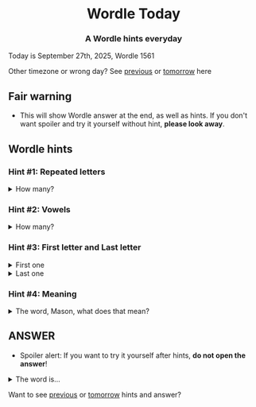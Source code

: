 <h1 align="center">
Wordle Today
</h1>

<h3 align="center">
A Wordle hints everyday
</h3>

Today is September 27th, 2025, Wordle 1561

Other timezone or wrong day? See [previous](PREVIOUS.md) or [tomorrow](TOMORROW.md) here

## Fair warning
- This will show Wordle answer at the end, as well as hints. If you don't want spoiler and try it yourself without hint, **please look away**.

## Wordle hints

### Hint #1: Repeated letters
<details>
  <summary>How many?</summary>
  Zero repeated letters.
</details>

### Hint #2: Vowels
<details>
  <summary>How many?</summary>
  There are 1 vowels. 
</details>

### Hint #3: First letter and Last letter
<details>
  <summary>First one</summary>
  Begins with the letter "F"
</details>
<details>
  <summary>Last one</summary>
  Ends with the letter "Z"
</details>

### Hint #4: Meaning
<details>
  <summary>The word, Mason, what does that mean?</summary>
  The state of being defective.
</details>

## ANSWER
- Spoiler alert: If you want to try it yourself after hints, **do not open the answer**!

<details>
  <summary>The word is...</summary>
  FRITZ
</details>

Want to see [previous](PREVIOUS.md) or [tomorrow](TOMORROW.md) hints and answer?